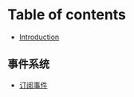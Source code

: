 # Table of contents

* [Introduction](README.md)

## 事件系统 <a id="event-system"></a>

* [订阅事件](event-system/subscribe.md)


